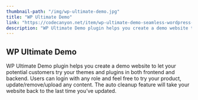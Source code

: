 ```yaml
---
thumbnail-path: "/img/wp-ultimate-demo.jpg"
title: "WP Ultimate Demo"
link: "https://codecanyon.net/item/wp-ultimate-demo-seamless-wordpress-demo-plugin/14240690"
description: "WP Ultimate Demo plugin helps you create a demo website to let your potential customers try your themes and plugins in both frontend and backend. Users can login with any role and feel free to try your product, update/remove/upload any content. The auto cleanup feature will take your website back to the last time you’ve updated."
---
```


## WP Ultimate Demo

WP Ultimate Demo plugin helps you create a demo website to let your potential customers try your themes and plugins in both frontend and backend. Users can login with any role and feel free to try your product, update/remove/upload any content. The auto cleanup feature will take your website back to the last time you’ve updated.